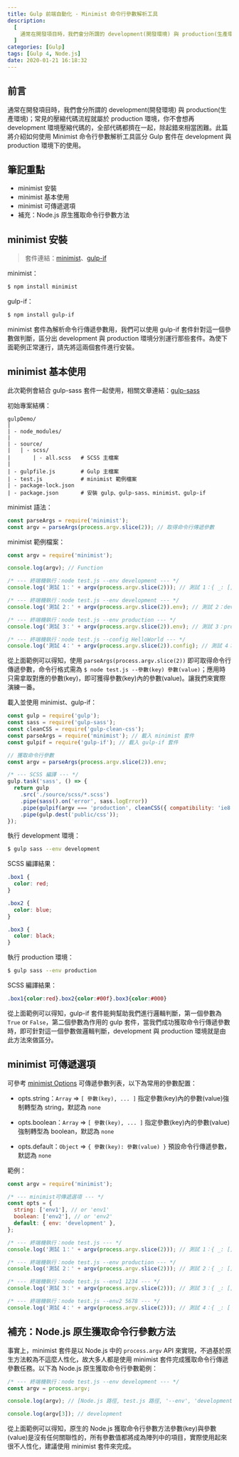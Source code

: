 ```yaml
---
title: Gulp 前端自動化 - Minimist 命令行參數解析工具
description:
  [
    通常在開發項目時，我們會分所謂的 development(開發環境) 與 production(生產環境)；常見的壓縮代碼流程就屬於 production 環境，你不會想再 development 環境壓縮代碼的，全部代碼都擠在一起，除起錯來相當困難。此篇將介紹如何使用 Minimist 命令行參數解析工具區分 Gulp 套件在 development 與 production 環境下的使用。,
  ]
categories: [Gulp]
tags: [Gulp 4, Node.js]
date: 2020-01-21 16:18:32
---
```


## 前言

通常在開發項目時，我們會分所謂的 development(開發環境) 與 production(生產環境)；常見的壓縮代碼流程就屬於 production 環境，你不會想再 development 環境壓縮代碼的，全部代碼都擠在一起，除起錯來相當困難。此篇將介紹如何使用 Minimist 命令行參數解析工具區分 Gulp 套件在 development 與 production 環境下的使用。

## 筆記重點

- minimist 安裝
- minimist 基本使用
- minimist 可傳遞選項
- 補充：Node.js 原生獲取命令行參數方法

## minimist 安裝

> 套件連結：[minimist](https://www.npmjs.com/package/minimist)、[gulp-if](https://www.npmjs.com/package/gulp-if)

minimist：

```bash
$ npm install minimist
```

gulp-if：

```bash
$ npm install gulp-if
```

minimist 套件為解析命令行傳遞參數用，我們可以使用 gulp-if 套件針對這一個參數做判斷，區分出 development 與 production 環境分別運行那些套件。為使下面範例正常運行，請先將這兩個套件進行安裝。

## minimist 基本使用

<div class="note warning">此次範例會結合 gulp-sass 套件一起使用，相關文章連結：<a href="https://awdr74100.github.io/2019-12-31-gulp-gulpsass/" target="_blank">gulp-sass</a></div>

初始專案結構：

```plain
gulpDemo/
|
| - node_modules/
|
| - source/
|   | - scss/
|       | - all.scss   # SCSS 主檔案
|
| - gulpfile.js        # Gulp 主檔案
| - test.js            # minimist 範例檔案
| - package-lock.json
| - package.json       # 安裝 gulp、gulp-sass、minimist、gulp-if
```

minimist 語法：

```js
const parseArgs = require('minimist');
const argv = parseArgs(process.argv.slice(2)); // 取得命令行傳遞參數
```

minimist 範例檔案：

```js
const argv = require('minimist');

console.log(argv); // Function

/* --- 終端機執行：node test.js --env development --- */
console.log('測試 1：' + argv(process.argv.slice(2))); // 測試 1：{ _: [], env: 'development' }

/* --- 終端機執行：node test.js --env development --- */
console.log('測試 2：' + argv(process.argv.slice(2)).env); // 測試 2：development

/* --- 終端機執行：node test.js --env production --- */
console.log('測試 3：' + argv(process.argv.slice(2)).env); // 測試 3：production

/* --- 終端機執行：node test.js --config HelloWorld --- */
console.log('測試 4：' + argv(process.argv.slice(2)).config); // 測試 4：HelloWorld
```

從上面範例可以得知，使用 `parseArgs(process.argv.slice(2))` 即可取得命令行傳遞參數，命令行格式需為 `$ node test.js --參數(key) 參數(value)`；應用時只需拿取對應的參數(key)，即可獲得參數(key)內的參數(value)。讓我們來實際演練一番。

載入並使用 minimist、gulp-if：

```js
const gulp = require('gulp');
const sass = require('gulp-sass');
const cleanCSS = require('gulp-clean-css');
const parseArgs = require('minimist'); // 載入 minimist 套件
const gulpif = require('gulp-if'); // 載入 gulp-if 套件

// 獲取命令行參數
const argv = parseArgs(process.argv.slice(2)).env;

/* --- SCSS 編譯 --- */
gulp.task('sass', () => {
  return gulp
    .src('./source/scss/*.scss')
    .pipe(sass().on('error', sass.logError))
    .pipe(gulpif(argv === 'production', cleanCSS({ compatibility: 'ie8' }))) // 區分套件使用環境
    .pipe(gulp.dest('public/css'));
});
```

執行 development 環境：

```bash
$ gulp sass --env development
```

SCSS 編譯結果：

```scss
.box1 {
  color: red;
}

.box2 {
  color: blue;
}

.box3 {
  color: black;
}
```

執行 production 環境：

```bash
$ gulp sass --env production
```

SCSS 編譯結果：

```scss
.box1{color:red}.box2{color:#00f}.box3{color:#000}
```

從上面範例可以得知，gulp-if 套件能夠幫助我們進行邏輯判斷，第一個參數為 `True` or `False`，第二個參數為作用的 gulp 套件，當我們成功獲取命令行傳遞參數時，即可針對這一個參數做邏輯判斷，development 與 production 環境就是由此方法來做區分。

## minimist 可傳遞選項

可參考 [minimist Options](https://www.npmjs.com/package/minimist) 可傳遞參數列表，以下為常用的參數配置：

- opts.string：`Array` => `[ 參數(key), ... ]`
  指定參數(key)內的參數(value)強制轉型為 string，默認為 `none`

- opts.boolean：`Array` => `[ 參數(key), ... ]`
  指定參數(key)內的參數(value)強制轉型為 boolean，默認為 `none`

- opts.default：`Object` => `{ 參數(key): 參數(value) }`
  預設命令行傳遞參數，默認為 `none`

範例：

```js
const argv = require('minimist');

/* --- minimist可傳遞選項 --- */
const opts = {
  string: ['env1'], // or 'env1'
  boolean: ['env2'], // or 'env2'
  default: { env: 'development' },
};

/* --- 終端機執行：node test.js --- */
console.log('測試 1：' + argv(process.argv.slice(2))); // 測試 1：{ _: [], env2: false, env: 'development' }

/* --- 終端機執行：node test.js --env production --- */
console.log('測試 2：' + argv(process.argv.slice(2))); // 測試 2：{ _: [], env2: false, env: 'production' }

/* --- 終端機執行：node test.js --env1 1234 --- */
console.log('測試 3：' + argv(process.argv.slice(2))); // 測試 3：{ _: [], env2: false, env1: '1234', env: 'development' }

/* --- 終端機執行：node test.js --env2 5678 --- */
console.log('測試 4：' + argv(process.argv.slice(2))); // 測試 4：{ _: [ 5678 ], env2: true, env: 'development' }
```

## 補充：Node.js 原生獲取命令行參數方法

事實上，minimist 套件是以 Node.js 中的 `process.argv` API 來實現，不過基於原生方法較為不這麼人性化，故大多人都是使用 minimist 套件完成獲取命令行傳遞參數任務。以下為 Node.js 原生獲取命令行參數範例：

```js
/* --- 終端機執行：node test.js --env development --- */
const argv = process.argv;

console.log(argv); // [Node.js 路徑, test.js 路徑, '--env', 'development']

console.log(argv[3]); // development
```

從上面範例可以得知，原生的 Node.js 獲取命令行參數方法參數(key)與參數(value)是沒有任何關聯性的，所有參數值都將成為陣列中的項目，實際使用起來很不人性化，建議使用 minimist 套件來完成。
